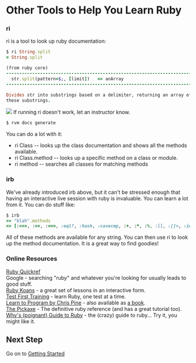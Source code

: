 # Other Tools to Help You Learn Ruby
### ri
ri is a tool to look up ruby documentation:

```ruby
$ ri String.split
= String.split

(from ruby core)
------------------------------------------------------------------------------
  str.split(pattern=$;, [limit])   => anArray
------------------------------------------------------------------------------

Divides str into substrings based on a delimiter, returning an array of
these substrings.
```

![](/images/warning.png) If running ri doesn't work, let an instructor
know.

```ruby
$ rvm docs generate
```

You can do a lot with it:

* ri Class -- looks up the class documentation and shows all the methods available.
* ri Class.method -- looks up a specific method on a class or module.
* ri method -- searches all classes for matching methods

### irb

We've already introduced irb above, but it can't be stressed enough
that having an interactive live session with ruby is invaluable. You
can learn a lot from it.
You can do stuff like:

```ruby
$ irb
>> "blah".methods
=> [:<=>, :==, :===, :eql?, :hash, :casecmp, :+, :*, :%, :[], :[]=, :insert, :length, :size...]
```

All of these methods are available for any string. You can then use
ri to look up the method documentation. It is a great way to find goodies!


### Online Resources

[Ruby Quickref](http://www.zenspider.com/Languages/Ruby/QuickRef.html)  
Google - searching "ruby" and whatever you're looking for usually leads to good stuff.  
[Ruby Koans](http://rubykoans.com/) - a great set of lessons in an interactive form.  
[Test First Training](http://testfirst.org) - learn Ruby, one test at a time.  
[Learn to Program by Chris Pine](http://pine.fm/LearnToProgram) - also available as [a book](http://pragprog.com/book/ltp2/learn-to-program).  
[The Pickaxe](http://pragprog.com/book/ruby3/programming-ruby-1-9) - The definitive ruby reference (and has a great tutorial too).  
[Why's (poignant) Guide to Ruby](http://www.scribd.com/doc/8545174/whys-Poignant-Guide-to-Ruby) - the (crazy) guide to ruby... Try it, you might like it.  

## Next Step

Go on to [Getting Started](getting_started)
